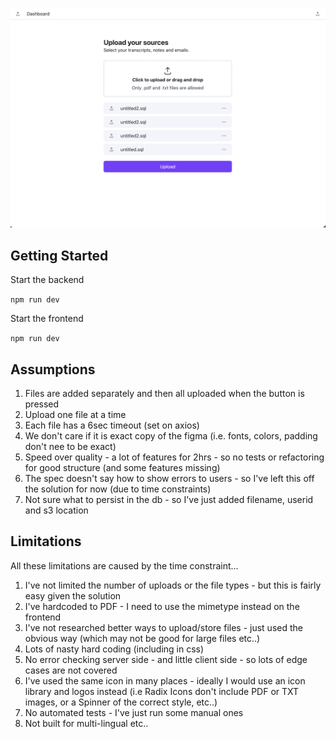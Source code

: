 ![screenshot](Screenshot.png "Screenshot")

## Getting Started

Start the backend

`npm run dev`

Start the frontend

`npm run dev`

## Assumptions
1. Files are added separately and then all uploaded when the button is pressed
2. Upload one file at a time
3. Each file has a 6sec timeout (set on axios)
4. We don't care if it is exact copy of the figma (i.e. fonts, colors, padding don't nee to be exact)
5. Speed over quality - a lot of features for 2hrs - so no tests or refactoring for good structure (and some features missing)
6. The spec doesn't say how to show errors to users - so I've left this off the solution for now (due to time constraints)
7. Not sure what to persist in the db - so I've just added filename, userid and s3 location

## Limitations
All these limitations are caused by the time constraint...

1. I've not limited the number of uploads or the file types - but this is fairly easy given the solution
2. I've hardcoded to PDF - I need to use the mimetype instead on the frontend
3. I've not researched better ways to upload/store files - just used the obvious way (which may not be good for large files etc..)
2. Lots of nasty hard coding (including in css)
3. No error checking server side - and little client side - so lots of edge cases are not covered
4. I've used the same icon in many places - ideally I would use an icon library and logos instead (i.e Radix Icons don't include PDF or TXT images, or a Spinner of the correct style, etc..)
5. No automated tests - I've just run some manual ones
6. Not built for multi-lingual etc..

